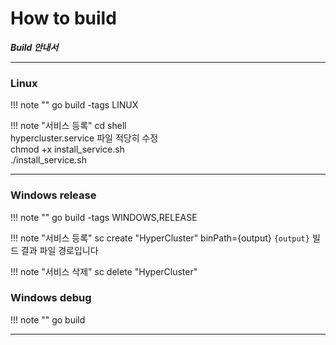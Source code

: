 # How to build

***Build 안내서***

----

### Linux

!!! note ""
    go build -tags LINUX

!!! note "서비스 등록"
    cd shell    
    hypercluster.service 파일 적당히 수정    
    chmod +x install_service.sh    
    ./install_service.sh

----

### Windows release

!!! note ""
    go build -tags WINDOWS,RELEASE

!!! note "서비스 등록"
    sc create "HyperCluster" binPath={output}
`{output}` 빌드 결과 파일 경로입니다


!!! note "서비스 삭제"
    sc delete "HyperCluster"  

### Windows debug

!!! note ""
    go build

----    